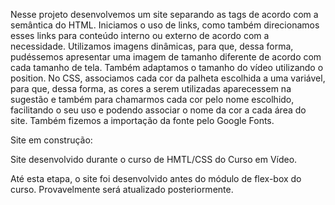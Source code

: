 Nesse projeto desenvolvemos um site separando as tags de acordo com a semântica do HTML. Iniciamos o uso de links, como também
direcionamos esses links para conteúdo interno ou externo de acordo com a necessidade. 
Utilizamos imagens dinâmicas, para que, dessa forma, pudéssemos apresentar uma imagem de tamanho diferente de acordo com cada tamanho de tela. Também adaptamos o tamanho do vídeo utilizando o position.
No CSS, associamos cada cor da palheta escolhida a uma variável, para que, dessa forma, as cores a serem utilizadas aparecessem na sugestão e também para chamarmos cada cor pelo nome escolhido, facilitando o seu uso e podendo associar o nome da cor a cada área do site. Também fizemos a importação da fonte pelo Google Fonts.


Site em construção:

Site desenvolvido durante o curso de HMTL/CSS do Curso em Vídeo.

Até esta etapa, o site foi desenvolvido antes do módulo de flex-box do curso. Provavelmente será atualizado posteriormente.
